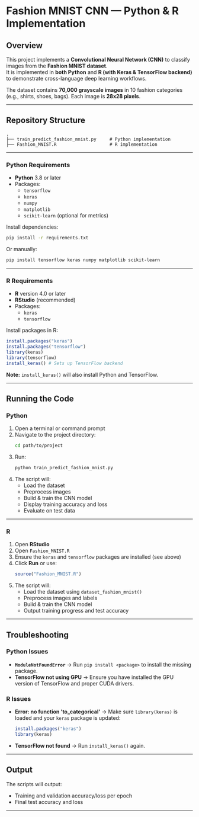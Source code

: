 # Fashion MNIST CNN — Python & R Implementation

## Overview
This project implements a **Convolutional Neural Network (CNN)** to classify images from the **Fashion MNIST dataset**.  
It is implemented in **both Python** and **R (with Keras & TensorFlow backend)** to demonstrate cross-language deep learning workflows.  

The dataset contains **70,000 grayscale images** in 10 fashion categories (e.g., shirts, shoes, bags). Each image is **28x28 pixels**.

---

## Repository Structure
```
.
├── train_predict_fashion_mnist.py     # Python implementation
├── Fashion_MNIST.R                    # R implementation

```

---

### Python Requirements
- **Python** 3.8 or later  
- Packages:
  - `tensorflow`
  - `keras`
  - `numpy`
  - `matplotlib`
  - `scikit-learn` (optional for metrics)

Install dependencies:
```bash
pip install -r requirements.txt
```
Or manually:
```bash
pip install tensorflow keras numpy matplotlib scikit-learn
```

---

### R Requirements
- **R** version 4.0 or later  
- **RStudio** (recommended)  
- Packages:
  - `keras`
  - `tensorflow`

Install packages in R:
```r
install.packages("keras")
install.packages("tensorflow")
library(keras)
library(tensorflow)
install_keras() # Sets up TensorFlow backend
```
**Note:** `install_keras()` will also install Python and TensorFlow. 

---

## Running the Code

### Python
1. Open a terminal or command prompt  
2. Navigate to the project directory:
   ```bash
   cd path/to/project
   ```
3. Run:
   ```bash
   python train_predict_fashion_mnist.py
   ```
4. The script will:
   - Load the dataset
   - Preprocess images
   - Build & train the CNN model
   - Display training accuracy and loss
   - Evaluate on test data

---

### R
1. Open **RStudio**  
2. Open `Fashion_MNIST.R`  
3. Ensure the `keras` and `tensorflow` packages are installed (see above)  
4. Click **Run** or use:
   ```r
   source("Fashion_MNIST.R")
   ```
5. The script will:
   - Load the dataset using `dataset_fashion_mnist()`
   - Preprocess images and labels
   - Build & train the CNN model
   - Output training progress and test accuracy

---

## Troubleshooting

### Python Issues
- **`ModuleNotFoundError`** → Run `pip install <package>` to install the missing package.  
- **TensorFlow not using GPU** → Ensure you have installed the GPU version of TensorFlow and proper CUDA drivers.  

### R Issues
- **Error: no function 'to_categorical'** → Make sure `library(keras)` is loaded and your `keras` package is updated:
  ```r
  install.packages("keras")
  library(keras)
  ```
- **TensorFlow not found** → Run `install_keras()` again.

---

## Output
The scripts will output:
- Training and validation accuracy/loss per epoch  
- Final test accuracy and loss   
---
